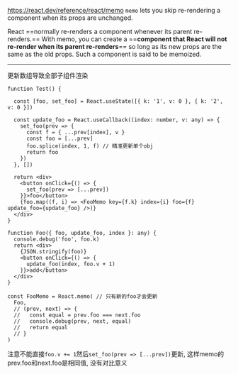 https://react.dev/reference/react/memo
`memo` lets you skip re-rendering a component when its props are unchanged.

React ==normally re-renders a component whenever its parent re-renders.== With memo, you can create a ==**component that React will not re-render when its parent re-renders**== so long as its new props are the same as the old props. Such a component is said to be memoized.

---

更新数组导致全部子组件渲染
```tsx
function Test() {

  const [foo, set_foo] = React.useState([{ k: '1', v: 0 }, { k: '2', v: 0 }])

  const update_foo = React.useCallback((index: number, v: any) => {
    set_foo(prev => {
      const f = { ...prev[index], v }
      const foo = [...prev]
      foo.splice(index, 1, f) // 精准更新单个obj
      return foo
    })
  }, [])

  return <div>
    <button onClick={() => {
      set_foo(prev => [...prev])
    }}>foo</button>
    {foo.map((f, i) => <FooMemo key={f.k} index={i} foo={f} update_foo={update_foo} />)}
  </div>
}

function Foo({ foo, update_foo, index }: any) {
  console.debug('foo', foo.k)
  return <div>
    {JSON.stringify(foo)}
    <button onClick={() => {
      update_foo(index, foo.v + 1)
    }}>add</button>
  </div>
}

const FooMemo = React.memo( // 只有新的foo才会更新
  Foo,
  // (prev, next) => {
  //   const equal = prev.foo === next.foo
  //   console.debug(prev, next, equal)
  //   return equal
  // }
)
```
注意不能直接`foo.v += 1`然后`set_foo(prev => [...prev])`更新, 这样memo的prev.foo和next.foo是相同值, 没有对比意义
